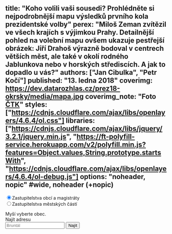 title: "Koho volili vaši sousedi? Prohlédněte si nejpodrobnější mapu výsledků prvního kola prezidentské volby"
perex: "Miloš Zeman zvítězil ve všech krajích s výjimkou Prahy. Detailnější pohled na volební mapu ovšem ukazuje pestřejší obrázek: Jiří Drahoš výrazně bodoval v centrech větších měst, ale také v okolí rodného Jablunkova nebo v horských střediscích. A jak to dopadlo u vás?"
authors: ["Jan Cibulka", "Petr Kočí"]
published: "13. ledna 2018"
coverimg: https://dev.datarozhlas.cz/prez18-okrsky/media/mapa.jpg
coverimg_note: "Foto <a href='#'>ČTK</a>"
styles: ["https://cdnjs.cloudflare.com/ajax/libs/openlayers/4.6.4/ol.css"]
libraries: ["https://cdnjs.cloudflare.com/ajax/libs/jquery/3.2.1/jquery.min.js", "https://ft-polyfill-service.herokuapp.com/v2/polyfill.min.js?features=Object.values,String.prototype.startsWith", "https://cdnjs.cloudflare.com/ajax/libs/openlayers/4.6.4/ol-debug.js"]
options: "noheader, nopic" #wide, noheader (+nopic)
---


<wide>
<div id="mapdiv">
	<div id="select"></div>
	<form class="mcmo_sel">
		<div class="radiob"><input type="radio" class="zasttype" name="zasttype" value="obce" checked="checked">Zastupitelstva obcí a magistráty</div>
		<div class="radiob"><input type="radio" class="zasttype" name="zasttype" id="zastcheck" value="mcmo">Zastupitelstva městských částí</div>
		</form>
	<div id="tooltip">Myší vyberte obec.</div>
	<div id="map" class="map"></div>
	 <form action="?" id='frm-geocode'>
	  <label for="inp-geocode">Najít adresu</label>
	  <div class="inputs">
	    <input type="text" id="inp-geocode" placeholder="Bruntál">
	    <input type="submit" value="Najít">
	  </div>
	</form>
</div>
</wide>